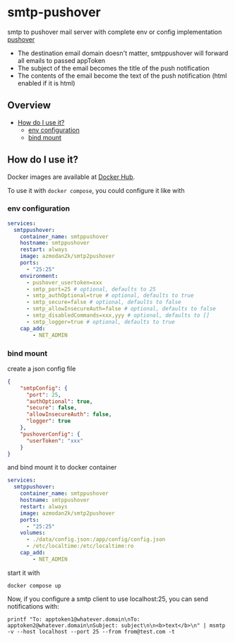 <!-- omit from toc -->
# smtp-pushover

smtp to pushover mail server with complete env or config implementation [pushover](https://pushover.net/)

- The destination email domain doesn't matter, smtppushover will forward all emails to passed appToken
- The subject of the email becomes the title of the push notification
- The contents of the email become the text of the push notification (html enabled if it is html)

<!-- omit from toc -->
## Overview

- [How do I use it?](#how-do-i-use-it)
  - [env configuration](#env-configuration)
  - [bind mount](#bind-mount)

## How do I use it?

Docker images are available at [Docker Hub](https://hub.docker.com/r/azmodan2k/smtp2pushover).

To use it with `docker compose`, you could configure it like with

### env configuration

```yaml
services:
  smtppushover:
    container_name: smtppushover
    hostname: smtppushover
    restart: always
    image: azmodan2k/smtp2pushover
    ports:
      - "25:25"
    environment:
      - pushover_usertoken=xxx
      - smtp_port=25 # optional, defaults to 25
      - smtp_authOptional=true # optional, defaults to true
      - smtp_secure=false # optional, defaults to false
      - smtp_allowInsecureAuth=false # optional, defaults to false
      - smtp_disabledCommands=xxx,yyy # optional, defaults to []
      - smtp_logger=true # optional, defaults to true
    cap_add:
        - NET_ADMIN
```

### bind mount

create a json config file

```json
{
    "smtpConfig": {
      "port": 25,
      "authOptional": true,
      "secure": false,
      "allowInsecureAuth": false,
      "logger": true
    },
    "pushoverConfig": {
      "userToken": "xxx"
    }
}
```

and bind mount it to docker container

```yaml
services:
  smtppushover:
    container_name: smtppushover
    hostname: smtppushover
    restart: always
    image: azmodan2k/smtp2pushover
    ports:
      - "25:25"
    volumes:
      - ./data/config.json:/app/config/config.json
      - /etc/localtime:/etc/localtime:ro      
    cap_add:
        - NET_ADMIN
```

start it with

```shell
docker compose up
```

Now, if you configure a smtp client to use localhost:25, you can send notifications with:

```shell
printf "To: apptoken1@whatever.domain\nTo: apptoken2@whatever.domain\nSubject: subject\n\n<b>text</b>\n" | msmtp -v --host localhost --port 25 --from from@test.com -t
```
